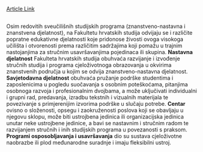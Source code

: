 [Article Link](https://www.fhs.hr/studiji/edukacije)

## 
Osim redovitih sveučilišnih studijskih programa (znanstveno-nastavna i znanstvena djelatnost), na Fakultetu hrvatskih studija odvijaju se i različite popratne edukativne djelatnosti koje pridonose živosti ovoga visokoga učilišta i otvorenosti prema različitim sadržajima koji pomažu u trajnim nastojanjima za stručnim usavršavanjima pojedinaca ili skupina.
**Nastavna djelatnost** Fakulteta hrvatskih studija obuhvaća razvijanje i izvođenje stručnih studija i programa cjeloživotnoga obrazovanja u okvirima znanstvenih područja u kojim se odvija znanstveno-nastavna djelatnost.
**Savjetodavna djelatnost** obuhvaća pružanje podrške studentima i zaposlenicima u pogledu suočavanja s osobnim poteškoćama, pitanjima osobnoga razvoja i profesionalnim dvojbama, a može uključivati individualni i grupni rad, predavanja, izradbu tekstnih i vizualnih materijala te povezivanje s primjerenijim izvorima podrške u slučaju potrebe.
**Centar** ovisno o složenosti, opsegu i zaokruženosti poslova koji se obavljaju u njegovu sklopu, može biti ustrojbena jedinica ili organizacijska jedinica unutar neke ustrojbene jedinice, a bavi se nastavnim i stručnim radom te razvijanjem stručnih i inih studijskih programa u povezanosti s praksom.
**Programi osposobljavanja i usavršavanja** dio su sustava cjeloživotne naobrazbe ili plod međunarodne suradnje i imaju fleksibilni ustroj.
  

